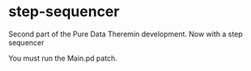 # step-sequencer
Second part of the Pure Data Theremin development. Now with a step sequencer

You must run the Main.pd patch.
